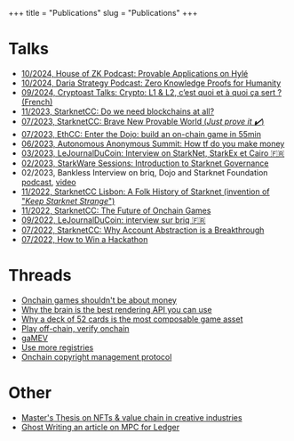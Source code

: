+++
title = "Publications"
slug = "Publications"
+++

# Talks
- [10/2024, House of ZK Podcast: Provable Applications on Hylé](https://www.youtube.com/watch?v=q9hP5AlUZi0)
- [10/2024, Daria Strategy Podcast: Zero Knowledge Proofs for Humanity](https://www.youtube.com/watch?v=vbkIlKFolTg)
- [09/2024, Cryptoast Talks: Crypto: L1 & L2, c’est quoi et à quoi ça sert ? (French)](https://www.youtube.com/watch?v=Z0oNcphtwOw)
- [11/2023, StarknetCC: Do we need blockchains at all?](https://www.youtube.com/watch?v=_zOMHvHzh94&feature=youtu.be)
- [07/2023, StarknetCC: Brave New Provable World (*Just prove it ✔️*)](https://www.youtube.com/watch?v=e6JKLTsg8Zo)
- [07/2023, EthCC: Enter the Dojo: build an on-chain game in 55min](https://www.youtube.com/watch?v=oQQrrBP8-bw)
- [06/2023, Autonomous Anonymous Summit: How tf do you make money](https://twitter.com/heylukegibson/status/1661761764806017024)
- [03/2023, LeJournalDuCoin: Interview on StarkNet, StarkEx et Cairo 🇫🇷](https://www.youtube.com/watch?v=1IXMD-unvlI)
- [02/2023, StarkWare Sessions: Introduction to Starknet Governance](https://www.youtube.com/watch?v=GKSGuwdU95Y)
- 02/2023, Bankless Interview on briq, Dojo and Starknet Foundation [podcast](http://podcast.banklesshq.com/briq-and-starknet-governance-with-sylve-chevet-starkware-sessions-4), [video](https://www.youtube.com/watch?v=Pg_P6J11JV0)
- [11/2022, StarknetCC Lisbon: A Folk History of Starknet (invention of "*Keep Starknet Strange*")](https://www.youtube.com/watch?v=Q0LpMwvIMmc)
- [11/2022, StarknetCC: The Future of Onchain Games](https://www.youtube.com/watch?v=PHx-kO1dPEE)
- [09/2022, LeJournalDuCoin: interview sur briq 🇫🇷](https://www.youtube.com/watch?v=k2598FQhhxw)
- [07/2022, StarknetCC: Why Account Abstraction is a Breakthrough](https://www.youtube.com/watch?v=Q4tpnA3sBUk)
- [07/2022, How to Win a Hackathon](https://www.youtube.com/watch?v=_XAkbtoiawo)

# Threads
- [Onchain games shouldn't be about money](https://twitter.com/sylvechv/status/1692191812893679658)
- [Why the brain is the best rendering API you can use](https://twitter.com/sylvechv/status/1514546764757581829)
- [Why a deck of 52 cards is the most composable game asset](https://twitter.com/sylvechv/status/1498642686244499456)
- [Play off-chain, verify onchain](https://twitter.com/sylvechv/status/1527636080866082816)
- [gaMEV](https://twitter.com/sylvechv/status/1508822102832521217)
- [Use more registries](https://twitter.com/sylvechv/status/1552290074682806272)
- [Onchain copyright management protocol](https://twitter.com/sylvechv/status/1480928132404289542)

# Other
- [Master's Thesis on NFTs & value chain in creative industries](https://papers.ssrn.com/sol3/papers.cfm?abstract_id=3212662)
- [Ghost Writing an article on MPC for Ledger](https://blog.ledger.com/mpc_readiness/)